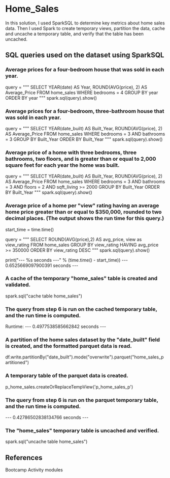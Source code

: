 # Home_Sales

In this solution, I used SparkSQL to determine key metrics about home sales data. Then I used Spark to create temporary views, partition the data, cache and uncache a temporary table, and verify that the table has been uncached.

## SQL queries used on the dataset using SparkSQL

### Average prices for a four-bedroom house that was sold in each year.

query = """
SELECT YEAR(date) AS Year, ROUND(AVG(price), 2) AS Average_Price
FROM home_sales
WHERE bedrooms = 4
GROUP BY year
ORDER BY year
"""
spark.sql(query).show()

### Average prices for a four-bedroom, three-bathroom house that was sold in each year.

query = """
SELECT YEAR(date_built) AS Built_Year, ROUND(AVG(price), 2) AS Average_Price
FROM home_sales
WHERE bedrooms = 3 AND bathrooms = 3
GROUP BY Built_Year
ORDER BY Built_Year
"""
spark.sql(query).show()

### Average price of a home with three bedrooms, three bathrooms, two floors, and is greater than or equal to 2,000 square feet for each year the home was built.

query = """
SELECT YEAR(date_built) AS Built_Year, ROUND(AVG(price), 2) AS Average_Price
FROM home_sales
WHERE bedrooms = 3 AND bathrooms = 3 
AND floors = 2 AND sqft_living >= 2000
GROUP BY Built_Year
ORDER BY Built_Year
"""
spark.sql(query).show()

### Average price of a home per "view" rating having an average home price greater than or equal to $350,000, rounded to two decimal places. (The output shows the run time for this query.)

start_time = time.time()

query = """
SELECT ROUND(AVG(price),2) AS avg_price, view as view_rating
FROM home_sales
GROUP BY view_rating
HAVING avg_price >= 350000
ORDER BY view_rating DESC
"""
spark.sql(query).show()

print("--- %s seconds ---" % (time.time() - start_time))
--- 0.6525669097900391  seconds ---

### A cache of the temporary "home_sales" table is created and validated. 
spark.sql("cache table home_sales")

### The query from step 6 is run on the cached temporary table, and the run time is computed.
Runtime: --- 0.4977538585662842  seconds ---

### A partition of the home sales dataset by the "date_built" field is created, and the formatted parquet data is read.
df.write.partitionBy("date_built").mode("overwrite").parquet("home_sales_partitioned")

### A temporary table of the parquet data is created.
p_home_sales.createOrReplaceTempView('p_home_sales_p')

### The query from step 6 is run on the parquet temporary table, and the run time is computed.
--- 0.42786502838134766  seconds ---

### The "home_sales" temporary table is uncached and verified. 
spark.sql("uncache table home_sales")

## References
Bootcamp Activity modules
